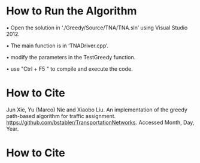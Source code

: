
# How to Run the Algorithm
• Open the solution in ‘./Greedy/Source/TNA/TNA.sln’ using Visual Studio 2012.

• The main function is in ‘TNADriver.cpp’.

• modify the parameters in the TestGreedy function.

• use "Ctrl + F5 " to compile and execute the code.

# How to Cite

Jun Xie, Yu (Marco) Nie and Xiaobo Liu. An implementation of the greedy path-based algorithm for traffic assignment. https://github.com/bstabler/TransportationNetworks. Accessed Month, Day, Year.

# How to Cite

